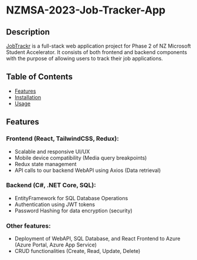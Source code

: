 # NZMSA-2023-Job-Tracker-App

## Description

[JobTrackr](https://jobtrackrapp.azurewebsites.net/) is a full-stack web application project for Phase 2 of NZ Microsoft Student Accelerator. It consists of both frontend and backend components with the purpose of allowing users to track their job applications. 

## Table of Contents

- [Features](#features)
- [Installation](#installation)
- [Usage](#usage)

## Features

### Frontend (React, TailwindCSS, Redux):
- Scalable and responsive UI/UX
- Mobile device compatibility (Media query breakpoints)
- Redux state management
- API calls to our backend WebAPI using Axios (Data retrieval)

### Backend (C#, .NET Core, SQL):
- EntityFramework for SQL Database Operations
- Authentication using JWT tokens 
- Password Hashing for data encryption (security) 

### Other features:
- Deployment of WebAPI, SQL Database, and React Frontend to Azure (Azure Portal, Azure App Service)
- CRUD functionalities (Create, Read, Update, Delete)

